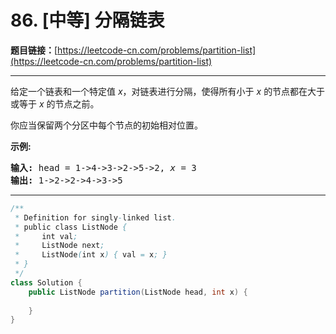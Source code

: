 # 86. [中等] 分隔链表

**题目链接：**[https://leetcode-cn.com/problems/partition-list](https://leetcode-cn.com/problems/partition-list)

---

<div class="content__1Y2H">
 <div class="notranslate">
  <p>给定一个链表和一个特定值<em> x</em>，对链表进行分隔，使得所有小于 <em>x</em> 的节点都在大于或等于 <em>x</em> 的节点之前。</p> 
  <p>你应当保留两个分区中每个节点的初始相对位置。</p> 
  <p><strong>示例:</strong></p> 
  <pre class="language-text"><strong>输入:</strong> head = 1-&gt;4-&gt;3-&gt;2-&gt;5-&gt;2, <em>x</em> = 3
<strong>输出:</strong> 1-&gt;2-&gt;2-&gt;4-&gt;3-&gt;5
</pre> 
 </div>
</div>

---

```java
/**
 * Definition for singly-linked list.
 * public class ListNode {
 *     int val;
 *     ListNode next;
 *     ListNode(int x) { val = x; }
 * }
 */
class Solution {
    public ListNode partition(ListNode head, int x) {
        
    }
}
```